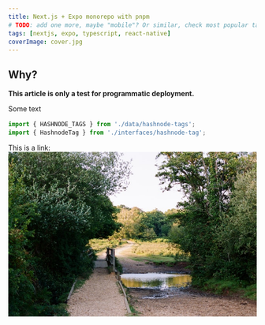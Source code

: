 ```yaml
---
title: Next.js + Expo monorepo with pnpm
# TODO: add one more, maybe "mobile"? Or similar, check most popular tags on Hashnode.
tags: [nextjs, expo, typescript, react-native]
coverImage: cover.jpg
---
```


## Why?

**This article is only a test for programmatic deployment.**

<!-- ![Alt text 1](image-1.jpg) -->

Some text

<!-- ![Alt text 2](image-2.jpg) -->

```ts
import { HASHNODE_TAGS } from './data/hashnode-tags';
import { HashnodeTag } from './interfaces/hashnode-tag';
```

This is a link: [![alt text](image-1.jpg)](https://example.com)

<!-- This is not a link: ![alt text](image-1.jpg) -->
